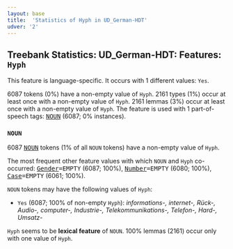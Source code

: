 ```yaml
---
layout: base
title:  'Statistics of Hyph in UD_German-HDT'
udver: '2'
---
```


## Treebank Statistics: UD_German-HDT: Features: `Hyph`

This feature is language-specific.
It occurs with 1 different values: `Yes`.

6087 tokens (0%) have a non-empty value of `Hyph`.
2161 types (1%) occur at least once with a non-empty value of `Hyph`.
2161 lemmas (3%) occur at least once with a non-empty value of `Hyph`.
The feature is used with 1 part-of-speech tags: <tt><a href="de_hdt-pos-NOUN.html">NOUN</a></tt> (6087; 0% instances).

### `NOUN`

6087 <tt><a href="de_hdt-pos-NOUN.html">NOUN</a></tt> tokens (1% of all `NOUN` tokens) have a non-empty value of `Hyph`.

The most frequent other feature values with which `NOUN` and `Hyph` co-occurred: <tt><a href="de_hdt-feat-Gender.html">Gender</a></tt><tt>=EMPTY</tt> (6087; 100%), <tt><a href="de_hdt-feat-Number.html">Number</a></tt><tt>=EMPTY</tt> (6080; 100%), <tt><a href="de_hdt-feat-Case.html">Case</a></tt><tt>=EMPTY</tt> (6061; 100%).

`NOUN` tokens may have the following values of `Hyph`:

* `Yes` (6087; 100% of non-empty `Hyph`): <em>informations-, internet-, Rück-, Audio-, computer-, Industrie-, Telekommunikations-, Telefon-, Hard-, Umsatz-</em>

`Hyph` seems to be **lexical feature** of `NOUN`. 100% lemmas (2161) occur only with one value of `Hyph`.

